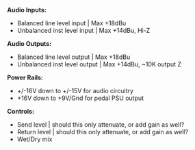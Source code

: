 **Audio Inputs:**
- Balanced line level input | Max +18dBu
- Unbalanced inst level input | Max +14dBu, Hi-Z

**Audio Outputs:**
- Balanced line level output | Max +18dBu
- Unbalanced inst level output | Max +14dBu, ~10K output Z

**Power Rails:**
- +/-16V down to +/-15V for audio circuitry
- +16V down to +9V/Gnd for pedal PSU output

**Controls:**
- Send level | should this only attenuate, or add gain as well?
- Return level | should this only attenuate, or add gain as well?
- Wet/Dry mix